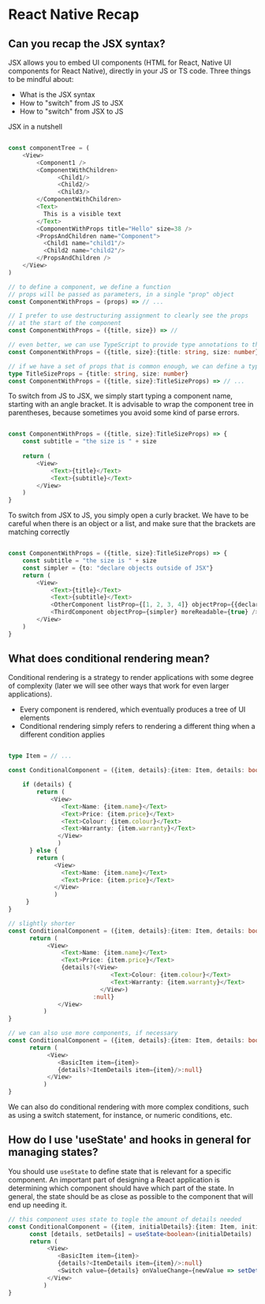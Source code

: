 # React Native Recap

## Can you recap the JSX syntax?

JSX allows you to embed UI components (HTML for React, Native UI components for React Native), directly in your JS or TS code. Three things to be mindful about:
- What is the JSX syntax
- How to "switch" from JS to JSX
- How to "switch" from JSX to JS

JSX in a nutshell
```typescript

const componentTree = (
    <View>
        <Component1 />
        <ComponentWithChildren>
              <Child1/>
              <Child2/>
              <Child3/>
        </ComponentWithChildren>
        <Text>
          This is a visible text
        </Text>
        <ComponentWithProps title="Hello" size=38 />
        <PropsAndChildren name="Component">
          <Child1 name="child1"/>
          <Child2 name="child2"/>
        </PropsAndChildren />
    </View>
)

// to define a component, we define a function
// props will be passed as parameters, in a single "prop" object
const ComponentWithProps = (props) => // ...

// I prefer to use destructuring assignment to clearly see the props
// at the start of the component
const ComponentWithProps = ({title, size}) => //

// even better, we can use TypeScript to provide type annotations to the props:
const ComponentWithProps = ({title, size}:{title: string, size: number}) => // ...

// if we have a set of props that is common enough, we can define a type or an interface for them
type TitleSizeProps = {title: string, size: number}
const ComponentWithProps = ({title, size}:TitleSizeProps) => // ...
```

To switch from JS to JSX, we simply start typing a component name, starting with an angle bracket. It is advisable to wrap the component tree in parentheses, because sometimes you avoid some kind of parse errors. 

```typescript

const ComponentWithProps = ({title, size}:TitleSizeProps) => {
    const subtitle = "the size is " + size
    
    return (
        <View>
            <Text>{title}</Text>
            <Text>{subtitle}</Text>
        </View>    
    )
}
```

To switch from JSX to JS, you simply open a curly bracket. We have to be careful when there is an object or a list, and make sure that the brackets are matching correctly

```typescript

const ComponentWithProps = ({title, size}:TitleSizeProps) => {
    const subtitle = "the size is " + size
    const simpler = {to: "declare objects outside of JSX"}
    return (
        <View>
            <Text>{title}</Text>
            <Text>{subtitle}</Text>
            <OtherComponent listProp={[1, 2, 3, 4]} objectProp={{declare: "object", property: "value", notice: "the two brackets"}} />
            <ThirdComponent objectProp={simpler} moreReadable={true} />
        </View>    
    )
}
```

## What does conditional rendering mean?

Conditional rendering is a strategy to render applications with some degree of complexity (later we will see other ways that work for even larger applications). 

- Every component is rendered, which eventually produces a tree of UI elements
- Conditional rendering simply refers to rendering a different thing when a different condition applies

```typescript

type Item = // ...

const ConditionalComponent = ({item, details}:{item: Item, details: boolean}) => {

    if (details) {
        return (
            <View>
               <Text>Name: {item.name}</Text>
               <Text>Price: {item.price}</Text>
               <Text>Colour: {item.colour}</Text>
               <Text>Warranty: {item.warranty}</Text>
              </View>
              )
      } else {
        return ( 
             <View>
               <Text>Name: {item.name}</Text>
               <Text>Price: {item.price}</Text>
             </View>
             )
     }
}

// slightly shorter
const ConditionalComponent = ({item, details}:{item: Item, details: boolean}) => {
      return (
           <View>
               <Text>Name: {item.name}</Text>
               <Text>Price: {item.price}</Text>
               {details?(<View>
                             <Text>Colour: {item.colour}</Text>
                             <Text>Warranty: {item.warranty}</Text>
                          </View>)
                        :null}
              </View>
          )
}

// we can also use more components, if necessary
const ConditionalComponent = ({item, details}:{item: Item, details: boolean}) => {
      return (
           <View>
              <BasicItem item={item}>
              {details?<ItemDetails item={item}/>:null}
           </View>
          )
}

```

We can also do conditional rendering with more complex conditions, such as using a switch statement, for instance, or numeric conditions, etc.


## How do I use 'useState' and hooks in general for managing states? 

You should use `useState` to define state that is relevant for a specific component. An important part of designing a React application is determining which component should have which part of the state. In general, the state should be as close as possible to the component that will end up needing it.

```typescript
// this component uses state to togle the amount of details needed
const ConditionalComponent = ({item, initialDetails}:{item: Item, initialDetails: boolean}) => {
      const [details, setDetails] = useState<boolean>(initialDetails)
      return (
           <View>
              <BasicItem item={item}>
              {details?<ItemDetails item={item}/>:null}
              <Switch value={details} onValueChange={newValue => setDetails(newValue)} />
           </View>
          )
}

```

